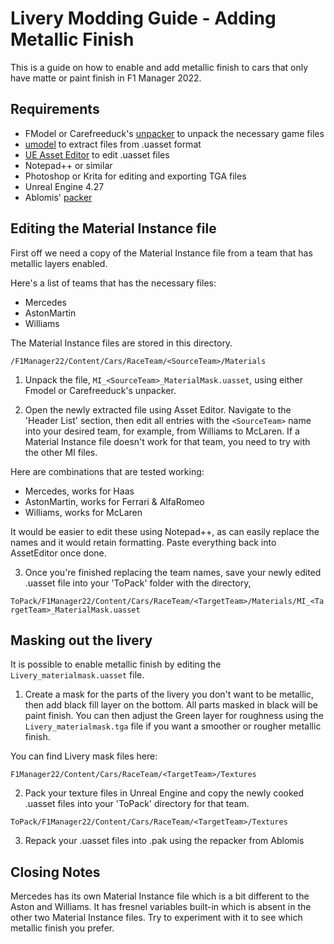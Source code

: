 # Livery Modding Guide - Adding Metallic Finish
This is a guide on how to enable and add metallic finish to cars that only have matte or paint finish in F1 Manager 2022.

## Requirements
- FModel or Carefreeduck's [unpacker](https://github.com/carefreeduck/F1ManagerModding/blob/main/Packing.md) to unpack the necessary game files
- [umodel](https://www.gildor.org/en/projects/umodel) to extract files from .uasset format
- [UE Asset Editor](https://github.com/kaiheilos/Utilities) to edit .uasset files
- Notepad++ or similar
- Photoshop or Krita for editing and exporting TGA files
- Unreal Engine 4.27
- Ablomis' [packer](https://github.com/Ablomis/mod91/blob/main/Repacking.md)

## Editing the Material Instance file

First off we need a copy of the Material Instance file from a team that has metallic layers enabled.

Here's a list of teams that has the necessary files:
- Mercedes
- AstonMartin
- Williams

The Material Instance files are stored in this directory.
  
`/F1Manager22/Content/Cars/RaceTeam/<SourceTeam>/Materials`

1. Unpack the file, `MI_<SourceTeam>_MaterialMask.uasset`, using either Fmodel or Carefreeduck's unpacker. 
  
2. Open the newly extracted file using Asset Editor. Navigate to the 'Header List' section, then edit all entries with the `<SourceTeam>` name into your desired team, for example, from Williams to McLaren. If a Material Instance file doesn't work for that team, you need to try with the other MI files.

Here are combinations that are tested working:
- Mercedes, works for Haas 
- AstonMartin, works for Ferrari & AlfaRomeo
- Williams, works for McLaren

It would be easier to edit these using Notepad++, as can easily replace the names and it would retain formatting. Paste everything back into AssetEditor once done. 

3. Once you're finished replacing the team names, save your newly edited .uasset file into your 'ToPack' folder with the directory, 

`ToPack/F1Manager22/Content/Cars/RaceTeam/<TargetTeam>/Materials/MI_<TargetTeam>_MaterialMask.uasset`

## Masking out the livery

It is possible to enable metallic finish by editing the `Livery_materialmask.uasset` file. 

1. Create a mask for the parts of the livery you don't want to be metallic, then add black fill layer on the bottom. All parts masked in black will be paint finish. You can then adjust the Green layer for roughness using the `Livery_materialmask.tga` file if you want a smoother or rougher metallic finish.

You can find Livery mask files here:

`F1Manager22/Content/Cars/RaceTeam/<TargetTeam>/Textures`

2. Pack your texture files in Unreal Engine and copy the newly cooked .uasset files into your 'ToPack' directory for that team. 

`ToPack/F1Manager22/Content/Cars/RaceTeam/<TargetTeam>/Textures`

3. Repack your .uasset files into .pak using the repacker from Ablomis

## Closing Notes

Mercedes has its own Material Instance file which is a bit different to the Aston and Williams. It has fresnel variables built-in which is absent in the other two Material Instance files. Try to experiment with it to see which metallic finish you prefer. 
